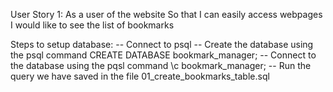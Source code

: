 User Story 1: 
As a user of the website
So that I can easily access webpages
I would like to see the list of bookmarks

Steps to setup database:
-- Connect to psql
-- Create the database using the psql command CREATE DATABASE bookmark_manager;
-- Connect to the database using the pqsl command \c bookmark_manager;
-- Run the query we have saved in the file 01_create_bookmarks_table.sql